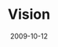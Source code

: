 ---
layout: music 
title: "Vision"
series: "The Garden"
date: 2009-10-12 
description: "Brian Tome discusses why it's important to have a vision for your growth."
audio: "http://s3.amazonaws.com/crossroadsaudiomessages/Garden1.mp3"
audio-duration: "37:32"
---